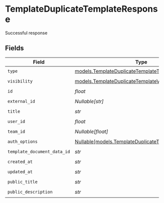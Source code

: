 # TemplateDuplicateTemplateResponse

Successful response


## Fields

| Field                                                                                                      | Type                                                                                                       | Required                                                                                                   | Description                                                                                                |
| ---------------------------------------------------------------------------------------------------------- | ---------------------------------------------------------------------------------------------------------- | ---------------------------------------------------------------------------------------------------------- | ---------------------------------------------------------------------------------------------------------- |
| `type`                                                                                                     | [models.TemplateDuplicateTemplateType](../models/templateduplicatetemplatetype.md)                         | :heavy_check_mark:                                                                                         | N/A                                                                                                        |
| `visibility`                                                                                               | [models.TemplateDuplicateTemplateVisibility](../models/templateduplicatetemplatevisibility.md)             | :heavy_check_mark:                                                                                         | N/A                                                                                                        |
| `id`                                                                                                       | *float*                                                                                                    | :heavy_check_mark:                                                                                         | N/A                                                                                                        |
| `external_id`                                                                                              | *Nullable[str]*                                                                                            | :heavy_check_mark:                                                                                         | N/A                                                                                                        |
| `title`                                                                                                    | *str*                                                                                                      | :heavy_check_mark:                                                                                         | N/A                                                                                                        |
| `user_id`                                                                                                  | *float*                                                                                                    | :heavy_check_mark:                                                                                         | N/A                                                                                                        |
| `team_id`                                                                                                  | *Nullable[float]*                                                                                          | :heavy_check_mark:                                                                                         | N/A                                                                                                        |
| `auth_options`                                                                                             | [Nullable[models.TemplateDuplicateTemplateAuthOptions]](../models/templateduplicatetemplateauthoptions.md) | :heavy_check_mark:                                                                                         | N/A                                                                                                        |
| `template_document_data_id`                                                                                | *str*                                                                                                      | :heavy_check_mark:                                                                                         | N/A                                                                                                        |
| `created_at`                                                                                               | *str*                                                                                                      | :heavy_check_mark:                                                                                         | N/A                                                                                                        |
| `updated_at`                                                                                               | *str*                                                                                                      | :heavy_check_mark:                                                                                         | N/A                                                                                                        |
| `public_title`                                                                                             | *str*                                                                                                      | :heavy_check_mark:                                                                                         | N/A                                                                                                        |
| `public_description`                                                                                       | *str*                                                                                                      | :heavy_check_mark:                                                                                         | N/A                                                                                                        |